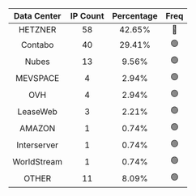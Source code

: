 | Data Center | IP Count | Percentage | Freq |
|:------------:|:--------:|:-----------:|:-----:|
| HETZNER | 58 | 42.65% | 🔴 |
| Contabo | 40 | 29.41% | 🟢 |
| Nubes | 13 | 9.56% | 🟢 |
| MEVSPACE | 4 | 2.94% | 🟢 |
| OVH | 4 | 2.94% | 🟢 |
| LeaseWeb | 3 | 2.21% | 🟢 |
| AMAZON | 1 | 0.74% | 🟢 |
| Interserver | 1 | 0.74% | 🟢 |
| WorldStream | 1 | 0.74% | 🟢 |
| OTHER | 11 | 8.09% | 🟢 |